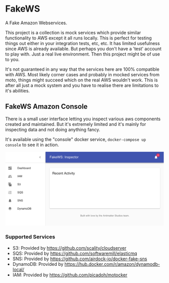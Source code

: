 # FakeWS
A Fake Amazon Webservices. 

This project is a collection is mock services which provide similar functionality to AWS except it all runs locally. This is perfect for testing things out either in your integration tests, etc, etc. It has limited usefulness since AWS is already available. But perhaps you don't have a 'test' account to play with. Just a real live environment. Then this project might be of use to you.

It's not guaranteed in any way that the services here are 100% compatible with AWS. Most likely corner cases and probably in mocked services from moto, things might succeed which on the real AWS wouldn't work. This is after all just a mock system and you have to realise there are limitations to it's abilities.

## FakeWS Amazon Console

There is a small user interface letting you inspect various aws components created and maintained. But it's extremely limited and it's mainly for inspecting data and not doing anything fancy.

It's available using the "console" docker service, ```docker-compose up console``` to see it in action.

![FakeWS Inspector Console](https://raw.githubusercontent.com/christhomas/fakews/master/fakews-console.png)

### Supported Services

- S3: Provided by https://github.com/scality/cloudserver
- SQS: Provided by https://github.com/softwaremill/elasticmq
- SNS: Provided by https://github.com/airdock-io/docker-fake-sns
- DynamoDB: Provided by https://hub.docker.com/r/amazon/dynamodb-local/
- IAM: Provided by https://github.com/picadoh/motocker